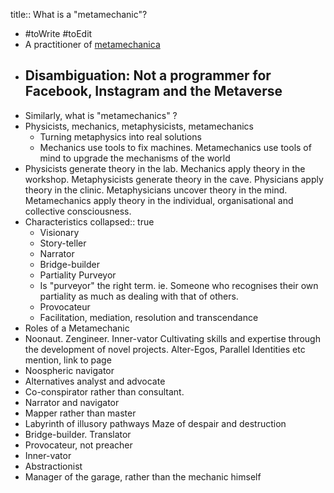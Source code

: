 title:: What is a "metamechanic"?
- #toWrite #toEdit
- A practitioner of [metamechanica]([[Metamechanica]])
- Disambiguation: Not a programmer for Facebook, Instagram and the Metaverse
	-
- Similarly, what is "metamechanics" ?
- Physicists, mechanics, metaphysicists, metamechanics
	- Turning metaphysics into real solutions
	- Mechanics use tools to fix machines. Metamechanics use tools of mind to upgrade the mechanisms of the world
- Physicists generate theory in the lab. Mechanics apply theory in the workshop. Metaphysicists generate theory in the cave. Physicians apply theory in the clinic. Metaphysicians uncover theory in the mind. Metamechanics apply theory in the individual, organisational and collective consciousness.
- Characteristics
  collapsed:: true
	- Visionary
	- Story-teller
	- Narrator
	- Bridge-builder
	- Partiality Purveyor
	- Is "purveyor" the right term. ie. Someone who recognises their own partiality as much as dealing with that of others.
	- Provocateur
	- Facilitation, mediation, resolution and transcendance
- Roles of a Metamechanic
- Noonaut. Zengineer. Inner-vator Cultivating skills and expertise through the development of novel projects.  Alter-Egos, Parallel Identities etc mention, link to page
- Noospheric navigator
- Alternatives analyst and advocate
- Co-conspirator rather than consultant.
- Narrator and navigator
- Mapper rather than master
- Labyrinth of illusory pathways Maze of despair and destruction
- Bridge-builder. Translator
- Provocateur, not preacher
- Inner-vator
- Abstractionist
- Manager of the garage, rather than the mechanic himself